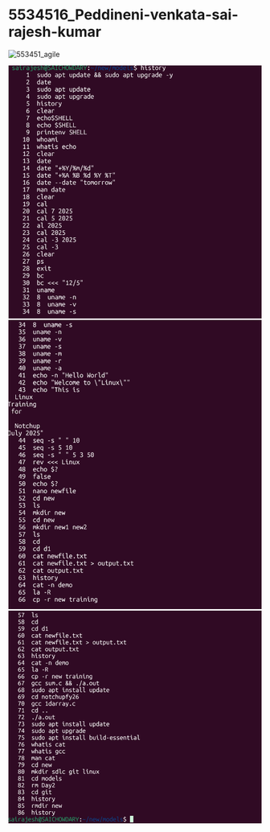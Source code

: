 # 5534516_Peddineni-venkata-sai-rajesh-kumar
<img width="1919" height="1033" alt="553451_agile" src="https://github.com/user-attachments/assets/8fbf8d48-d4e6-4d1a-8dbe-fe6c50512de5" />

![alt text](Linux/553415_1.png)
![alt text](Linux/553415_2.png)
![alt text](Linux/553415_3.png)


